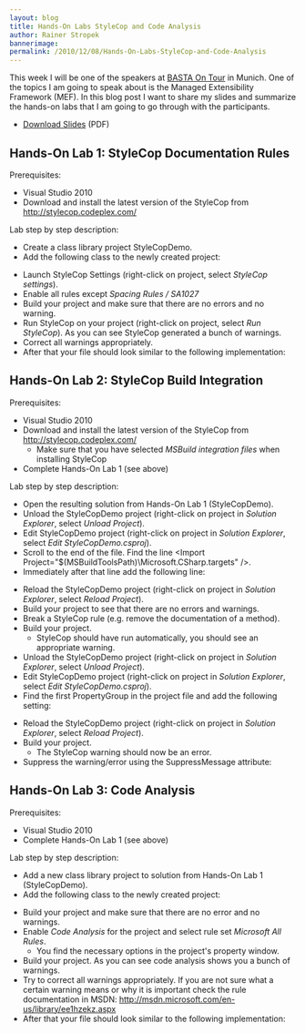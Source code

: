 ```yaml
---
layout: blog
title: Hands-On Labs StyleCop and Code Analysis
author: Rainer Stropek
bannerimage: 
permalink: /2010/12/08/Hands-On-Labs-StyleCop-and-Code-Analysis
---
```


<p xmlns="http://www.w3.org/1999/xhtml">This week I will be one of the speakers at <a href="http://basta-on-tour.de/csharp2010/" target="_blank"><span>BASTA On Tour</span></a> in Munich. One of the topics I am going to speak about is the Managed Extensibility Framework (MEF). In this blog post I want to share my slides and summarize the hands-on labs that I am going to go through with the participants.</p><ul xmlns="http://www.w3.org/1999/xhtml">
  <li>
    <a href="{{site.baseurl}}images/blog/2010/12/StyleCop Code Analysis Workshop.pdf" target="_blank">Download Slides</a> (PDF)</li>
</ul><h2 xmlns="http://www.w3.org/1999/xhtml">Hands-On Lab 1: StyleCop Documentation Rules</h2><p xmlns="http://www.w3.org/1999/xhtml">Prerequisites:</p><ul xmlns="http://www.w3.org/1999/xhtml">
  <li>Visual Studio 2010</li>
  <li>Download and install the latest version of the StyleCop from <a href="http://stylecop.codeplex.com/" target="_blank">http://stylecop.codeplex.com/</a></li>
</ul><p xmlns="http://www.w3.org/1999/xhtml">Lab step by step description:</p><ul xmlns="http://www.w3.org/1999/xhtml">
  <li>Create a class library project <span class="InlineCode">StyleCopDemo</span>.</li>
  <li>Add the following class to the newly created project:</li>
</ul><f:function name="Composite.Web.Html.SyntaxHighlighter" xmlns:f="http://www.composite.net/ns/function/1.0">
  <f:param name="SourceCode" value="using System;&#xA;using System.Collections.Generic;&#xA;using System.Linq;&#xA;using System.Text;&#xA;&#xA;namespace styleCopDemo&#xA;{&#xA; public class utils_Bucket&lt;T&gt;&#xA; {&#xA;  public utils_Bucket()&#xA;  {&#xA;  }&#xA;&#xA;  public utils_Bucket(IEnumerable&lt;Tuple&lt;string, T&gt;&gt; data)&#xA;  {&#xA;   foreach (var item in data) {&#xA;    this.data[item.Item1] = item.Item2;&#xA;   }&#xA;  }&#xA;&#xA;  private Dictionary&lt;string, T&gt; data = new Dictionary&lt;string, T&gt;();&#xA;&#xA;  public T this[string index]&#xA;  {&#xA;   get&#xA;   {&#xA;    if (data.ContainsKey(index))&#xA;    {&#xA;     return data[index];&#xA;&#xA;&#xA;    }&#xA;    else&#xA;     return default(T);&#xA;   }&#xA;  }&#xA;&#xA;  public int GetLength()&#xA;  {&#xA;   return this.data.Keys.Count;&#xA;  }&#xA;&#xA;  private string Dump()&#xA;  {&#xA;   return this.data.Aggregate&lt;KeyValuePair&lt;string, T&gt;, StringBuilder&gt;(&#xA;    new StringBuilder(),&#xA;    (agg, item) =&gt;&#xA;    {&#xA;     if (agg.Length &gt; 0)&#xA;     {&#xA;      agg.Append(&quot;, &quot;);&#xA;     }&#xA;     agg.AppendFormat(&quot;{0}: {1}&quot;, item.Key, item.Value.ToString());&#xA;     return agg;&#xA;    }).ToString();&#xA;  }&#xA;  public override string ToString()&#xA;  {&#xA;   return this.Dump();&#xA;  }&#xA; }&#xA;}" xmlns:f="http://www.composite.net/ns/function/1.0" />
  <f:param name="CodeType" value="c#" xmlns:f="http://www.composite.net/ns/function/1.0" />
</f:function><ul xmlns="http://www.w3.org/1999/xhtml">
  <li>Launch StyleCop Settings (right-click on project, select <em>StyleCop settings</em>).</li>
  <li>Enable all rules except <em>Spacing Rules / SA1027</em></li>
  <li>Build your project and make sure that there are no errors and no warning.</li>
  <li>Run StyleCop on your project (right-click on project, select <em>Run StyleCop</em>). As you can see StyleCop generated a bunch of warnings.</li>
  <li>Correct all warnings appropriately.</li>
  <li>After that your file should look similar to the following implementation:</li>
</ul><f:function name="Composite.Web.Html.SyntaxHighlighter" xmlns:f="http://www.composite.net/ns/function/1.0">
  <f:param name="SourceCode" value="//-------------------------------------------------------&#xA;// &lt;copyright file=&quot;Bucket.cs&quot; company=&quot;Contoso Ltd.&quot;&gt;&#xA;//     Copyright (c) Contoso Ltd. All rights reserved.&#xA;// &lt;/copyright&gt;&#xA;//-------------------------------------------------------&#xA;&#xA;namespace StyleCopDemo&#xA;{&#xA; using System;&#xA; using System.Collections.Generic;&#xA; using System.Linq;&#xA; using System.Text;&#xA;&#xA; /// &lt;summary&gt;&#xA; /// Implements a bucket&#xA; /// &lt;/summary&gt;&#xA; /// &lt;typeparam name=&quot;T&quot;&gt;Type of the elements in the bucket&lt;/typeparam&gt;&#xA; public class Bucket&lt;T&gt;&#xA; {&#xA;  /// &lt;summary&gt;&#xA;  /// Internal helper to store data&#xA;  /// &lt;/summary&gt;&#xA;  private Dictionary&lt;string, T&gt; data = new Dictionary&lt;string, T&gt;();&#xA;&#xA;  /// &lt;summary&gt;&#xA;  /// Initializes a new instance of the Bucket class.&#xA;  /// &lt;/summary&gt;&#xA;  public Bucket()&#xA;  {&#xA;  }&#xA;&#xA;  /// &lt;summary&gt;&#xA;  /// Initializes a new instance of the Bucket class.&#xA;  /// &lt;/summary&gt;&#xA;  /// &lt;param name=&quot;data&quot;&gt;The initial data.&lt;/param&gt;&#xA;  public Bucket(IEnumerable&lt;Tuple&lt;string, T&gt;&gt; data)&#xA;  {&#xA;   foreach (var item in data) &#xA;   {&#xA;    this.data[item.Item1] = item.Item2;&#xA;   }&#xA;  }&#xA;&#xA;  /// &lt;summary&gt;&#xA;  /// Gets the element at the specified index.&#xA;  /// &lt;/summary&gt;&#xA;  /// &lt;param name=&quot;index&quot;&gt;Index of the element to get.&lt;/param&gt;&#xA;  /// &lt;value&gt;Element at the specified index.&lt;/value&gt;&#xA;  public T this[string index]&#xA;  {&#xA;   get&#xA;   {&#xA;    if (this.data.ContainsKey(index))&#xA;    {&#xA;     return this.data[index];&#xA;    }&#xA;    else&#xA;    {&#xA;     return default(T);&#xA;    }&#xA;   }&#xA;  }&#xA;&#xA;  /// &lt;summary&gt;&#xA;  /// Gets the length.&#xA;  /// &lt;/summary&gt;&#xA;  /// &lt;returns&gt;Length of the dictionary&lt;/returns&gt;&#xA;  public int GetLength()&#xA;  {&#xA;   return this.data.Keys.Count;&#xA;  }&#xA;&#xA;  /// &lt;summary&gt;&#xA;  /// Returns a &lt;see cref=&quot;System.String&quot;/&gt; that represents this instance.&#xA;  /// &lt;/summary&gt;&#xA;  /// &lt;returns&gt;&#xA;  /// A &lt;see cref=&quot;System.String&quot;/&gt; that represents this instance.&#xA;  /// &lt;/returns&gt;&#xA;  public override string ToString()&#xA;  {&#xA;   return this.Dump();&#xA;  }&#xA;&#xA;  /// &lt;summary&gt;&#xA;  /// Dumps this instance.&#xA;  /// &lt;/summary&gt;&#xA;  /// &lt;returns&gt;String representation of the dictionary&lt;/returns&gt;&#xA;  private string Dump()&#xA;  {&#xA;   return this.data.Aggregate&lt;KeyValuePair&lt;string, T&gt;, StringBuilder&gt;(&#xA;    new StringBuilder(),&#xA;    (agg, item) =&gt;&#xA;    {&#xA;     if (agg.Length &gt; 0)&#xA;     {&#xA;      agg.Append(&quot;, &quot;);&#xA;     }&#xA;&#xA;     agg.AppendFormat(&quot;{0}: {1}&quot;, item.Key, item.Value.ToString());&#xA;     return agg;&#xA;    }).ToString();&#xA;  }&#xA; }&#xA;}" xmlns:f="http://www.composite.net/ns/function/1.0" />
  <f:param name="CodeType" value="c#" xmlns:f="http://www.composite.net/ns/function/1.0" />
</f:function><h2 xmlns="http://www.w3.org/1999/xhtml">Hands-On Lab 2: StyleCop Build Integration</h2><p xmlns="http://www.w3.org/1999/xhtml">Prerequisites:</p><ul xmlns="http://www.w3.org/1999/xhtml">
  <li>Visual Studio 2010</li>
  <li>Download and install the latest version of the StyleCop from <a href="http://stylecop.codeplex.com/" target="_blank"><span>http://stylecop.codeplex.com/</span></a><ul><li>Make sure that you have selected <em>MSBuild integration files</em> when installing StyleCop</li></ul></li>
  <li>Complete Hands-On Lab 1 (see above)</li>
</ul><p xmlns="http://www.w3.org/1999/xhtml">Lab step by step description:</p><ul xmlns="http://www.w3.org/1999/xhtml">
  <li>Open the resulting solution from Hands-On Lab 1 (<span class="InlineCode">StyleCopDemo</span>).</li>
  <li>Unload the <span class="InlineCode">StyleCopDemo</span> project (right-click on project in <em>Solution Explorer</em>, select <em>Unload Project</em>).</li>
  <li>Edit <span class="InlineCode">StyleCopDemo</span> project (right-click on project in <em>Solution Explorer</em>, select <em>Edit StyleCopDemo.csproj</em>).</li>
  <li>Scroll to the end of the file. Find the line <span class="InlineCode">&lt;Import Project="$(MSBuildToolsPath)\Microsoft.CSharp.targets" /&gt;</span>.</li>
  <li>Immediately after that line add the following line:</li>
</ul><f:function name="Composite.Web.Html.SyntaxHighlighter" xmlns:f="http://www.composite.net/ns/function/1.0">
  <f:param name="SourceCode" value="&lt;Import Project=&quot;$(ProgramFiles)\MSBuild\Microsoft\StyleCop\v4.4\Microsoft.StyleCop.targets&quot; /&gt;" xmlns:f="http://www.composite.net/ns/function/1.0" />
  <f:param name="CodeType" value="xml" xmlns:f="http://www.composite.net/ns/function/1.0" />
</f:function><ul xmlns="http://www.w3.org/1999/xhtml">
  <li>Reload the <span class="InlineCode">StyleCopDemo</span> project (right-click on project in <em>Solution Explorer</em>, select <em>Reload Project</em>).</li>
  <li>Build your project to see that there are no errors and warnings.</li>
  <li>Break a StyleCop rule (e.g. remove the documentation of a method).</li>
  <li>Build your project.

<ul><li>StyleCop should have run automatically, you should see an appropriate warning.</li></ul></li>
  <li>Unload the <span class="InlineCode">StyleCopDemo</span> project (right-click on project in <em>Solution Explorer</em>, select <em>Unload Project</em>).</li>
  <li>Edit <span class="InlineCode">StyleCopDemo</span> project (right-click on project in <em>Solution Explorer</em>, select <em>Edit StyleCopDemo.csproj</em>).</li>
  <li>Find the first <span class="InlineCode">PropertyGroup</span> in the project file and add the following setting:</li>
</ul><f:function name="Composite.Web.Html.SyntaxHighlighter" xmlns:f="http://www.composite.net/ns/function/1.0">
  <f:param name="SourceCode" value="&lt;StyleCopTreatErrorsAsWarnings&gt;false&lt;/StyleCopTreatErrorsAsWarnings&gt;" xmlns:f="http://www.composite.net/ns/function/1.0" />
  <f:param name="CodeType" value="xml" xmlns:f="http://www.composite.net/ns/function/1.0" />
</f:function><ul xmlns="http://www.w3.org/1999/xhtml">
  <li>Reload the <span class="InlineCode">StyleCopDemo</span> project (right-click on project in <em>Solution Explorer</em>, select <em>Reload Project</em>).</li>
  <li>Build your project.

<ul><li>The StyleCop warning should now be an error.</li></ul></li>
  <li>Suppress the warning/error using the <span class="InlineCode">SuppressMessage</span> attribute:</li>
</ul><f:function name="Composite.Web.Html.SyntaxHighlighter" xmlns:f="http://www.composite.net/ns/function/1.0">
  <f:param name="SourceCode" value="[SuppressMessage(&quot;Microsoft.StyleCop.CSharp.DocumentationRules&quot;, &quot;SA1600:ElementsMustBeDocumented&quot;, &#xA;  Justification = &quot;No time to write documentation...&quot;)]&#xA;public class Bucket&lt;T&gt;&#xA;{&#xA;  ...&#xA;}" xmlns:f="http://www.composite.net/ns/function/1.0" />
  <f:param name="CodeType" value="c#" xmlns:f="http://www.composite.net/ns/function/1.0" />
</f:function><h2 xmlns="http://www.w3.org/1999/xhtml">Hands-On Lab 3: Code Analysis</h2><p xmlns="http://www.w3.org/1999/xhtml">Prerequisites:</p><ul xmlns="http://www.w3.org/1999/xhtml">
  <li>Visual Studio 2010</li>
  <li>Complete Hands-On Lab 1 (see above)</li>
</ul><p xmlns="http://www.w3.org/1999/xhtml">Lab step by step description:</p><ul xmlns="http://www.w3.org/1999/xhtml">
  <li>Add a new class library project to solution from Hands-On Lab 1 (<span class="InlineCode">StyleCopDemo</span>).</li>
  <li>Add the following class to the newly created project:</li>
</ul><f:function name="Composite.Web.Html.SyntaxHighlighter" xmlns:f="http://www.composite.net/ns/function/1.0">
  <f:param name="SourceCode" value="namespace CodeAnalysisDemo&#xA;{&#xA; using System;&#xA; using System.Collections.Generic;&#xA; using System.Data.SqlClient;&#xA; using System.IO;&#xA;&#xA; public interface ISwiftItem&lt;T&gt;&#xA; {&#xA;  string ItemName { get; }&#xA;  List&lt;T&gt; Values { get; }&#xA; }&#xA;&#xA; public interface INamedItem&#xA; {&#xA;  string ItemName { get; }&#xA; }&#xA;&#xA; public class SwiftItem&lt;T&gt; : ISwiftItem&lt;T&gt;&#xA; {&#xA;  public string ItemName&#xA;  {&#xA;   get;&#xA;   set;&#xA;  }&#xA;&#xA;  public List&lt;T&gt; Values&#xA;  {&#xA;   get;&#xA;   set;&#xA;  }&#xA; }&#xA;&#xA; public class SwiftFile&#xA; {&#xA;  private Stream underlying_File;&#xA;  private string fileName;&#xA;  private object header;&#xA;&#xA;  public SwiftFile(string fileName)&#xA;  {&#xA;   this.underlying_File = new FileStream(fileName, FileMode.Open);&#xA;   this.fileName = fileName;&#xA;   this.header = new object();&#xA;  }&#xA;&#xA;  public List&lt;Tuple&lt;string, object&gt;&gt; Settings&#xA;  {&#xA;   get;&#xA;   set;&#xA;  }&#xA;&#xA;  public void AddObject&lt;T&gt;(SwiftItem&lt;T&gt; newObj)&#xA;  {&#xA;   lock (this.header)&#xA;   {&#xA;    var header = string.Format(&quot;{0}: {1}&quot;, newObj.ItemName, newObj.Values.Count);&#xA;&#xA;    foreach (var item in newObj.Values)&#xA;    {&#xA;     if (item is INamedItem)&#xA;     {&#xA;      var namedItem = item as INamedItem;&#xA;&#xA;      // do something special with namedItem&#xA;     }&#xA;    }&#xA;&#xA;    // do something with newObj&#xA;   }&#xA;  }&#xA;&#xA;  public void CopyFile(string source_file_name)&#xA;  {&#xA;   using (var reader = new StreamReader(new FileStream(source_file_name, FileMode.Open)))&#xA;   {&#xA;    // TODO: copy file here&#xA;   }&#xA;  }&#xA;&#xA;  public void WriteToDatabase(SqlConnection conn, string tenant)&#xA;  {&#xA;   var cmd = conn.CreateCommand();&#xA;   cmd.CommandText = string.Format(&quot;INSERT INTO Target ( Tenant, Data ) VALUES ( {0}, @Data )&quot;, tenant);&#xA;   &#xA;   // Build rest of the command and execute it&#xA;  }&#xA;&#xA;  public void Close()&#xA;  {&#xA;   try&#xA;   {&#xA;    this.underlying_File.Close();&#xA;   }&#xA;   catch&#xA;   {&#xA;    Console.WriteLine(&quot;Error&quot;);&#xA;   }&#xA;  }&#xA; }&#xA;}" xmlns:f="http://www.composite.net/ns/function/1.0" />
  <f:param name="CodeType" value="c#" xmlns:f="http://www.composite.net/ns/function/1.0" />
</f:function><ul xmlns="http://www.w3.org/1999/xhtml">
  <li>Build your project and make sure that there are no error and no warnings.</li>
  <li>Enable <em>Code Analysis</em> for the project and select rule set <em>Microsoft All Rules</em>.

<ul><li>You find the necessary options in the project's property window.</li></ul></li>
  <li>Build your project. As you can see code analysis shows you a bunch of warnings.</li>
  <li>Try to correct all warnings appropriately. If you are not sure what a certain warning means or why it is important check the rule documentation in MSDN: <a href="http://msdn.microsoft.com/en-us/library/ee1hzekz.aspx" target="_blank">http://msdn.microsoft.com/en-us/library/ee1hzekz.aspx</a></li>
  <li>After that your file should look similar to the following implementation:</li>
</ul><f:function name="Composite.Web.Html.SyntaxHighlighter" xmlns:f="http://www.composite.net/ns/function/1.0">
  <f:param name="SourceCode" value="using System;&#xA;&#xA;[assembly: CLSCompliant(true)]&#xA;&#xA;namespace CodeAnalysisDemo&#xA;{&#xA; using System.Collections.Generic;&#xA; using System.Collections.ObjectModel;&#xA; using System.Data;&#xA; using System.Data.SqlClient;&#xA; using System.Diagnostics.CodeAnalysis;&#xA; using System.IO;&#xA;&#xA; public interface ISwiftItem&lt;T&gt;&#xA; {&#xA;  string ItemName { get; }&#xA;  IEnumerable&lt;T&gt; Values { get; }&#xA; }&#xA;&#xA; public interface INamedItem&#xA; {&#xA;  string ItemName { get; }&#xA; }&#xA;&#xA; public class SwiftItem&lt;T&gt; : ISwiftItem&lt;T&gt;&#xA; {&#xA;  public string ItemName&#xA;  {&#xA;   get;&#xA;   set;&#xA;  }&#xA;&#xA;  public IEnumerable&lt;T&gt; Values&#xA;  {&#xA;   get;&#xA;   set;&#xA;  }&#xA; }&#xA;&#xA; public class Setting&#xA; {&#xA;  public string SettingName { get; set; }&#xA;  public object SettingValue { get; set; }&#xA; }&#xA;&#xA; public class SettingCollection : Collection&lt;Setting&gt;&#xA; {&#xA; }&#xA;&#xA; public class SwiftFile : IDisposable&#xA; {&#xA;  private Stream underlying_File;&#xA;  private object header;&#xA;  private bool disposed;&#xA;&#xA;  public SwiftFile(string fileName)&#xA;  {&#xA;   this.underlying_File = new FileStream(fileName, FileMode.Open);&#xA;   this.header = new object();&#xA;   this.Settings = new SettingCollection();&#xA;  }&#xA;&#xA;  public SettingCollection Settings&#xA;  {&#xA;   get;&#xA;   private set;&#xA;  }&#xA;&#xA;  public void AddObject&lt;T&gt;(SwiftItem&lt;T&gt; newObj)&#xA;  {&#xA;   if (newObj != null)&#xA;   {&#xA;    lock (this.header)&#xA;    {&#xA;     foreach (var item in newObj.Values)&#xA;     {&#xA;      var namedItem = item as INamedItem;&#xA;      if (namedItem != null)&#xA;      {&#xA;       // do something special with namedItem&#xA;      }&#xA;     }&#xA;&#xA;     // do something with newObj&#xA;    }&#xA;   }&#xA;  }&#xA;&#xA;  [SuppressMessage(&quot;Microsoft.Performance&quot;, &quot;CA1822&quot;, Justification = &quot;Will reference 'this' later&quot;)]&#xA;  public void CopyFile(string sourceFileName)&#xA;  {&#xA;   var stream = new FileStream(sourceFileName, FileMode.Open);&#xA;   StreamReader reader;&#xA;   try&#xA;   {&#xA;    reader = new StreamReader(stream);&#xA;   }&#xA;   catch&#xA;   {&#xA;    stream.Dispose();&#xA;    throw;&#xA;   }&#xA;&#xA;   try&#xA;   {&#xA;    // do something with reader&#xA;   }&#xA;   finally&#xA;   {&#xA;    reader.Dispose();&#xA;   }&#xA;  }&#xA;&#xA;  [SuppressMessage(&quot;Microsoft.Performance&quot;, &quot;CA1822&quot;, Justification = &quot;Will reference 'this' later&quot;)]&#xA;  public void WriteToDatabase(SqlConnection conn, string tenant)&#xA;  {&#xA;   if (conn == null || (conn.State &amp; ConnectionState.Open) == 0)&#xA;   {&#xA;    throw new ArgumentException(&quot;conn must not be null and must be open&quot;);&#xA;   }&#xA;&#xA;   var cmd = conn.CreateCommand();&#xA;   cmd.CommandText = &quot;INSERT INTO Target ( Tenant, Data ) VALUES ( @Tenant, @Data )&quot;;&#xA;   cmd.Parameters.Add(&quot;@Tenant&quot;, System.Data.SqlDbType.NVarChar, 100).Value = tenant;&#xA;&#xA;   // Build rest of the command and execute it&#xA;  }&#xA;&#xA;  public void Close()&#xA;  {&#xA;   try&#xA;   {&#xA;    this.underlying_File.Close();&#xA;   }&#xA;   catch&#xA;   {&#xA;    Console.WriteLine(&quot;Error&quot;);&#xA;    throw;&#xA;   }&#xA;  }&#xA;&#xA;  private void Dispose(bool disposing)&#xA;  {&#xA;   if (!this.disposed)&#xA;   {&#xA;    if (disposing)&#xA;    {&#xA;     this.underlying_File.Dispose();&#xA;    }&#xA;&#xA;    disposed = true;&#xA;   }&#xA;  }&#xA;&#xA;  public void Dispose()&#xA;  {&#xA;   this.Dispose(true);&#xA;   GC.SuppressFinalize(this);&#xA;  }&#xA;&#xA;  ~SwiftFile()&#xA;  {&#xA;   Dispose(false);&#xA;  }&#xA; }&#xA;}" xmlns:f="http://www.composite.net/ns/function/1.0" />
  <f:param name="CodeType" value="c#" xmlns:f="http://www.composite.net/ns/function/1.0" />
</f:function>